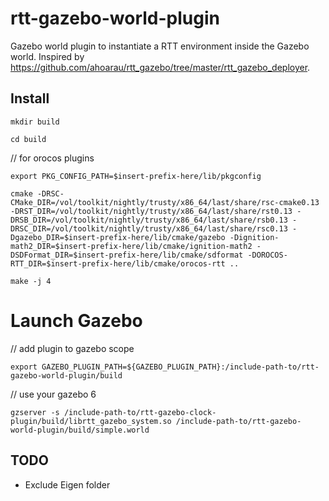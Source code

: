 # rtt-gazebo-world-plugin
Gazebo world plugin to instantiate a RTT environment inside the Gazebo world. Inspired by https://github.com/ahoarau/rtt_gazebo/tree/master/rtt_gazebo_deployer.

## Install

`mkdir build`

`cd build`

// for orocos plugins

`export PKG_CONFIG_PATH=$insert-prefix-here/lib/pkgconfig`

`cmake -DRSC-CMake_DIR=/vol/toolkit/nightly/trusty/x86_64/last/share/rsc-cmake0.13 -DRST_DIR=/vol/toolkit/nightly/trusty/x86_64/last/share/rst0.13 -DRSB_DIR=/vol/toolkit/nightly/trusty/x86_64/last/share/rsb0.13 -DRSC_DIR=/vol/toolkit/nightly/trusty/x86_64/last/share/rsc0.13 -Dgazebo_DIR=$insert-prefix-here/lib/cmake/gazebo -Dignition-math2_DIR=$insert-prefix-here/lib/cmake/ignition-math2 -DSDFormat_DIR=$insert-prefix-here/lib/cmake/sdformat -DOROCOS-RTT_DIR=$insert-prefix-here/lib/cmake/orocos-rtt ..`

`make -j 4`

# Launch Gazebo

// add plugin to gazebo scope

`export GAZEBO_PLUGIN_PATH=${GAZEBO_PLUGIN_PATH}:/include-path-to/rtt-gazebo-world-plugin/build`

// use your gazebo 6

`gzserver -s /include-path-to/rtt-gazebo-clock-plugin/build/librtt_gazebo_system.so /include-path-to/rtt-gazebo-world-plugin/build/simple.world`

## TODO

- Exclude Eigen folder
